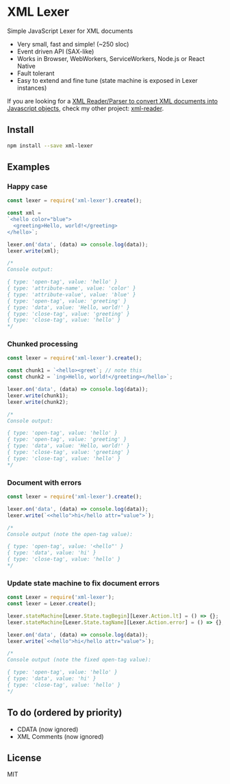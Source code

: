 # XML Lexer

Simple JavaScript Lexer for XML documents
- Very small, fast and simple! (~250 sloc)
- Event driven API (SAX-like)
- Works in Browser, WebWorkers, ServiceWorkers, Node.js or React Native
- Fault tolerant
- Easy to extend and fine tune (state machine is exposed in Lexer instances)

If you are looking for a [XML Reader/Parser to convert XML documents into Javascript objects](https://github.com/pladaria/xml-reader), check my other project: [xml-reader](https://github.com/pladaria/xml-reader).

## Install

```bash
npm install --save xml-lexer
```

## Examples

### Happy case

```javascript
const lexer = require('xml-lexer').create();

const xml =
`<hello color="blue">
  <greeting>Hello, world!</greeting>
</hello>`;

lexer.on('data', (data) => console.log(data));
lexer.write(xml);

/*
Console output:

{ type: 'open-tag', value: 'hello' }
{ type: 'attribute-name', value: 'color' }
{ type: 'attribute-value', value: 'blue' }
{ type: 'open-tag', value: 'greeting' }
{ type: 'data', value: 'Hello, world!' }
{ type: 'close-tag', value: 'greeting' }
{ type: 'close-tag', value: 'hello' }
*/
```
### Chunked processing

```javascript
const lexer = require('xml-lexer').create();

const chunk1 = `<hello><greet`; // note this
const chunk2 = `ing>Hello, world!</greeting></hello>`;

lexer.on('data', (data) => console.log(data));
lexer.write(chunk1);
lexer.write(chunk2);

/*
Console output:

{ type: 'open-tag', value: 'hello' }
{ type: 'open-tag', value: 'greeting' }
{ type: 'data', value: 'Hello, world!' }
{ type: 'close-tag', value: 'greeting' }
{ type: 'close-tag', value: 'hello' }
*/
```

### Document with errors

```javascript
const lexer = require('xml-lexer').create();

lexer.on('data', (data) => console.log(data));
lexer.write(`<<hello">hi</hello attr="value">`);

/*
Console output (note the open-tag value):

{ type: 'open-tag', value: '<hello"' }
{ type: 'data', value: 'hi' }
{ type: 'close-tag', value: 'hello' }
*/
```

### Update state machine to fix document errors

```javascript
const Lexer = require('xml-lexer');
const lexer = Lexer.create();

lexer.stateMachine[Lexer.State.tagBegin][Lexer.Action.lt] = () => {};
lexer.stateMachine[Lexer.State.tagName][Lexer.Action.error] = () => {};

lexer.on('data', (data) => console.log(data));
lexer.write(`<<hello">hi</hello attr="value">`);

/*
Console output (note the fixed open-tag value):

{ type: 'open-tag', value: 'hello' }
{ type: 'data', value: 'hi' }
{ type: 'close-tag', value: 'hello' }
*/
```
## To do (ordered by priority)

- CDATA (now ignored)
- XML Comments (now ignored)

## License

MIT
